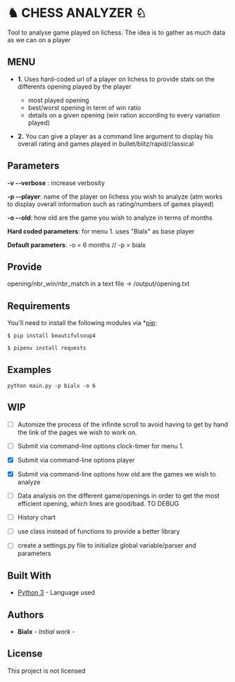 # ♞ CHESS ANALYZER ♘

Tool to analyse game played on lichess. The idea is to gather as much data as we can on a player

## MENU

* **1.** Uses hard-coded url of a player on lichess to provide stats on the differents opening played by the player           
   * most played opening              
   * best/worst opening in term of win ratio            
   * details on a given opening (win ration according to every variation played)


* **2.** You can give a player as a command line argument to display his overall rating and games played
         in bullet/blitz/rapid/classical


## Parameters

**-v --verbose** : increase verbosity

**-p --player**: name of the player on lichess you wish to analyze (atm works to display overall information such as rating/numbers of games played)

**-o --old**: how old are the game you wish to analyze in terms of months

**Hard coded parameters**: for menu 1. uses "Bialx" as base player

**Default parameters**: -o = 6 months // -p = bialx


## Provide

opening/nbr_win/nbr_match in a text file -> /output/opening.txt


## Requirements


You'll need to install the following modules via *[pip](https://pip.pypa.io/en/stable/):

    $ pip install beautifulsoup4

    $ pipenv install requests


## Examples

```
python main.py -p bialx -o 6
```


## WIP

- [ ] Automize the process of the infinite scroll to avoid having to get by hand the link of the pages we wish to work on.
- [ ] Submit via command-line options clock-timer for menu 1.
- [x] Submit via command-line options player
- [x] Submit via command-line options how old are the games we wish to analyze
- [ ] Data analysis on the different game/openings in order to get the most efficient opening, which lines are good/bad. TO DEBUG
- [ ] History chart
- [ ] use class instead of functions to provide a better library
- [ ] create a settings.py file to initialize global variable/parser and parameters


## Built With

* [Python 3](https://www.python.org/download/releases/3.0/) - Language used


## Authors

* **Bialx** - *Initial work* -

## License

This project is not licensed
